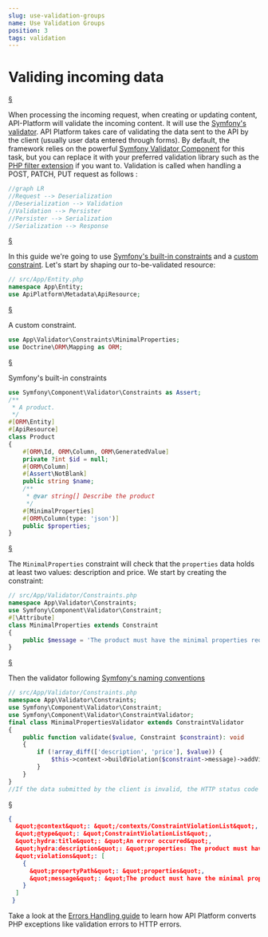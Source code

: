 ```yaml
--- 
slug: use-validation-groups
name: Use Validation Groups
position: 3 
tags: validation
---
```

# Validing incoming data

<a href="#section-1" id="section-1">§</a>

When processing the incoming request, when creating or updating content, API-Platform will validate the
incoming content. It will use the [Symfony&#039;s validator](https://symfony.com/doc/current/validation.html).
API Platform takes care of validating the data sent to the API by the client (usually user data entered through forms). 
By default, the framework relies on the powerful [Symfony Validator Component](http://symfony.com/doc/current/validation.html) for this task, but you can replace it with your preferred validation library such as the [PHP filter extension](https://www.php.net/manual/en/intro.filter.php) if you want to.
Validation is called when handling a POST, PATCH, PUT request as follows :


```php
//graph LR
//Request --> Deserialization
//Deserialization --> Validation
//Validation --> Persister
//Persister --> Serialization
//Serialization --> Response
```

<a href="#section-2" id="section-2">§</a>

In this guide we&#039;re going to use [Symfony&#039;s built-in constraints](http://symfony.com/doc/current/reference/constraints.html) and a [custom constraint](http://symfony.com/doc/current/validation/custom_constraint.html). Let&#039;s start by shaping our to-be-validated resource:


```php
// src/App/Entity.php
namespace App\Entity;
use ApiPlatform\Metadata\ApiResource;
```

<a href="#section-3" id="section-3">§</a>

A custom constraint.


```php
use App\Validator\Constraints\MinimalProperties;
use Doctrine\ORM\Mapping as ORM;
```

<a href="#section-4" id="section-4">§</a>

Symfony&#039;s built-in constraints


```php
use Symfony\Component\Validator\Constraints as Assert;
/**
 * A product.
 */
#[ORM\Entity] 
#[ApiResource]
class Product
{
    #[ORM\Id, ORM\Column, ORM\GeneratedValue]
    private ?int $id = null;
    #[ORM\Column]
    #[Assert\NotBlank]
    public string $name;
    /**
     * @var string[] Describe the product
     */
    #[MinimalProperties]
    #[ORM\Column(type: 'json')] 
    public $properties;
}
```

<a href="#section-5" id="section-5">§</a>

The `MinimalProperties` constraint will check that the `properties` data holds at least two values: description and price.
We start by creating the constraint:


```php
// src/App/Validator/Constraints.php
namespace App\Validator\Constraints;
use Symfony\Component\Validator\Constraint;
#[\Attribute]
class MinimalProperties extends Constraint
{
    public $message = 'The product must have the minimal properties required ("description", "price")';
}
```

<a href="#section-6" id="section-6">§</a>

Then the validator following [Symfony&#039;s naming conventions](https://symfony.com/doc/current/validation/custom_constraint.html#creating-the-validator-itself)


```php
// src/App/Validator/Constraints.php
namespace App\Validator\Constraints;
use Symfony\Component\Validator\Constraint;
use Symfony\Component\Validator\ConstraintValidator;
final class MinimalPropertiesValidator extends ConstraintValidator
{
    public function validate($value, Constraint $constraint): void
    {
        if (!array_diff(['description', 'price'], $value)) {
            $this->context->buildViolation($constraint->message)->addViolation();
        }
    }
}
//If the data submitted by the client is invalid, the HTTP status code will be set to 422 Unprocessable Entity and the response's body will contain the list of violations serialized in a format compliant with the requested one. For instance, a validation error will look like the following if the requested format is JSON-LD (the default):
```

<a href="#section-7" id="section-7">§</a>

```json
{
  &quot;@context&quot;: &quot;/contexts/ConstraintViolationList&quot;,
  &quot;@type&quot;: &quot;ConstraintViolationList&quot;,
  &quot;hydra:title&quot;: &quot;An error occurred&quot;,
  &quot;hydra:description&quot;: &quot;properties: The product must have the minimal properties required (\&quot;description\&quot;, \&quot;price\&quot;)&quot;,
  &quot;violations&quot;: [
    {
      &quot;propertyPath&quot;: &quot;properties&quot;,
      &quot;message&quot;: &quot;The product must have the minimal properties required (\&quot;description\&quot;, \&quot;price\&quot;)&quot;
    }
  ]
 }
```
Take a look at the [Errors Handling guide](errors.md) to learn how API Platform converts PHP exceptions like validation
errors to HTTP errors.


```php
```
